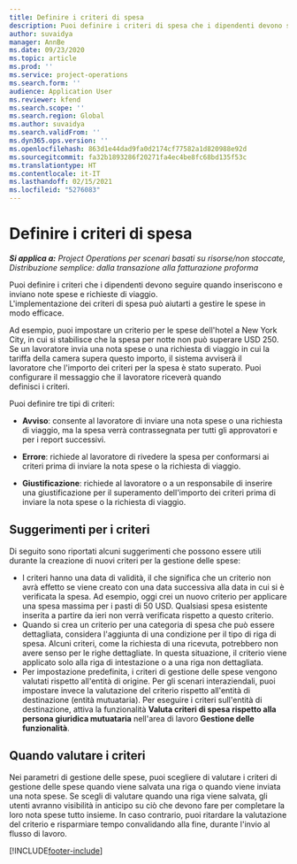 ```yaml
---
title: Definire i criteri di spesa
description: Puoi definire i criteri di spesa che i dipendenti devono seguire quando inseriscono e inviano note spese e richieste di viaggio.
author: suvaidya
manager: AnnBe
ms.date: 09/23/2020
ms.topic: article
ms.prod: ''
ms.service: project-operations
ms.search.form: ''
audience: Application User
ms.reviewer: kfend
ms.search.scope: ''
ms.search.region: Global
ms.author: suvaidya
ms.search.validFrom: ''
ms.dyn365.ops.version: ''
ms.openlocfilehash: 863d1e44dad9fa0d2174cf77582a1d820988e92d
ms.sourcegitcommit: fa32b1893286f20271fa4ec4be8fc68bd135f53c
ms.translationtype: HT
ms.contentlocale: it-IT
ms.lasthandoff: 02/15/2021
ms.locfileid: "5276083"
---
```

# <a name="define-expense-policies"></a>Definire i criteri di spesa

_**Si applica a:** Project Operations per scenari basati su risorse/non stoccate, Distribuzione semplice: dalla transazione alla fatturazione proforma_

Puoi definire i criteri che i dipendenti devono seguire quando inseriscono e inviano note spese e richieste di viaggio.         
L'implementazione dei criteri di spesa può aiutarti a gestire le spese in modo efficace.         

Ad esempio, puoi impostare un criterio per le spese dell'hotel a New York City, in cui si stabilisce che la spesa per notte non può superare USD 250.       
Se un lavoratore invia una nota spese o una richiesta di viaggio in cui la tariffa della camera supera questo importo, il sistema avviserà il         
lavoratore che l'importo dei criteri per la spesa è stato superato. Puoi configurare il messaggio che il lavoratore riceverà quando        
definisci i criteri.      
        
Puoi definire tre tipi di criteri:         
        
- **Avviso**: consente al lavoratore di inviare una nota spese o una richiesta di viaggio, ma la spesa verrà contrassegnata per tutti gli approvatori e         
  per i report successivi.        

- **Errore**: richiede al lavoratore di rivedere la spesa per conformarsi ai criteri prima di inviare la nota spese o la richiesta di viaggio.        
 
 - **Giustificazione**: richiede al lavoratore o a un responsabile di inserire una giustificazione per il superamento dell'importo dei criteri prima di inviare la nota spese o la richiesta di viaggio.        

## <a name="policy-tips"></a>Suggerimenti per i criteri
Di seguito sono riportati alcuni suggerimenti che possono essere utili durante la creazione di nuovi criteri per la gestione delle spese: 

- I criteri hanno una data di validità, il che significa che un criterio non avrà effetto se viene creato con una data successiva alla data in cui si è verificata la spesa. Ad esempio, oggi crei un nuovo criterio per applicare una spesa massima per i pasti di 50 USD. Qualsiasi spesa esistente inserita a partire da ieri non verrà verificata rispetto a questo criterio.
- Quando si crea un criterio per una categoria di spesa che può essere dettagliata, considera l'aggiunta di una condizione per il tipo di riga di spesa. Alcuni criteri, come la richiesta di una ricevuta, potrebbero non avere senso per le righe dettagliate. In questa situazione, il criterio viene applicato solo alla riga di intestazione o a una riga non dettagliata. 
- Per impostazione predefinita, i criteri di gestione delle spese vengono valutati rispetto all'entità di origine. Per gli scenari interaziendali, puoi impostare invece la valutazione del criterio rispetto all'entità di destinazione (entità mutuataria). Per eseguire i criteri sull'entità di destinazione, attiva la funzionalità **Valuta criteri di spesa rispetto alla persona giuridica mutuataria** nell'area di lavoro **Gestione delle funzionalità**.

## <a name="when-to-evaluate-policies"></a>Quando valutare i criteri

Nei parametri di gestione delle spese, puoi scegliere di valutare i criteri di gestione delle spese quando viene salvata una riga o quando viene inviata una nota spese. Se scegli di valutare quando una riga viene salvata, gli utenti avranno visibilità in anticipo su ciò che devono fare per completare la loro nota spese tutto insieme. In caso contrario, puoi ritardare la valutazione del criterio e risparmiare tempo convalidando alla fine, durante l'invio al flusso di lavoro.


[!INCLUDE[footer-include](../includes/footer-banner.md)]